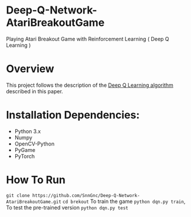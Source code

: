 # Deep-Q-Network-AtariBreakoutGame
Playing Atari Breakout Game with Reinforcement Learning ( Deep Q Learning )






# Overview 

This project follows the description of the [Deep Q Learning algorithm](https://www.cs.toronto.edu/~vmnih/docs/dqn.pdf) described in this paper.

# Installation Dependencies:

* Python 3.x
* Numpy
* OpenCV-Python
* PyGame
* PyTorch

# How To Run

`git clone https://github.com/SnnGnc/Deep-Q-Network-AtariBreakoutGame.git`
`cd brekout`
To train the game `python dqn.py train`, To test the pre-trained version `python dqn.py test`
